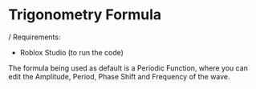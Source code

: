 # Trigonometry Formula #

/ Requirements:
- Roblox Studio (to run the code)

The formula being used as default is a Periodic Function, where you can edit the Amplitude, Period, Phase Shift and Frequency of the wave.
